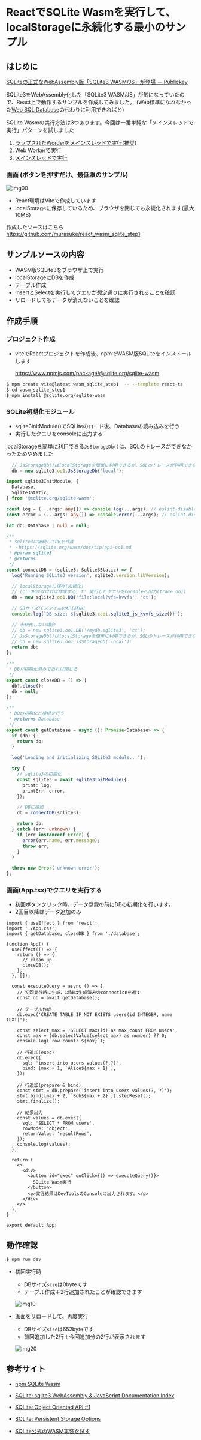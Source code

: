 # ReactでSQLite Wasmを実行して、localStorageに永続化する最小のサンプル

## はじめに

[SQLiteの正式なWebAssembly版「SQLite3 WASM/JS」が登場 － Publickey](https://www.publickey1.jp/blog/22/sqlitewebassemblysqlite3_wasmjs.html)

SQLite3をWebAssembly化した「SQLite3 WASM/JS」が気になっていたので、React上で動作するサンプルを作成してみました。
(Web標準になれなかった[Web SQL Database](https://www.w3.org/TR/webdatabase/)の代わりに利用できればと)

SQLite Wasmの実行方法は3つあります。今回は一番単純な「メインスレッドで実行」パターンを試しました

1. [ラップされたWorderをメインスレッドで実行(推奨)](https://www.npmjs.com/package/@sqlite.org/sqlite-wasm#in-a-wrapped-worker-with-opfs-if-available)
1. [Web Workerで実行](https://www.npmjs.com/package/@sqlite.org/sqlite-wasm#in-a-worker-with-opfs-if-available)
1. [メインスレッドで実行](https://www.npmjs.com/package/@sqlite.org/sqlite-wasm#in-the-main-thread-without-opfs)



### 画面 (ボタンを押すだけ、最低限のサンプル)

  ![img00](./img/img00.png)


* React環境はViteで作成しています
* localStorageに保存しているため、ブラウザを閉じても永続化されます(最大10MB)

作成したソースはこちら
https://github.com/murasuke/react_wasm_sqlite_step1

## サンプルソースの内容
* WASM版SQLite3をブラウザ上で実行
* localStorageにDBを作成
* テーブル作成
* InsertとSelectを実行してクエリが想定通りに実行されることを確認
* リロードしてもデータが消えないことを確認


## 作成手順

### プロジェクト作成
* viteでReactプロジェクトを作成後、npmでWASM版SQLiteをインストールします

  https://www.npmjs.com/package/@sqlite.org/sqlite-wasm

```bash
$ npm create vite@latest wasm_sqlite_step1  -- --template react-ts
$ cd wasm_sqlite_step1
$ npm install @sqlite.org/sqlite-wasm
```

### SQLite初期化モジュール

* sqlite3InitModule()でSQLiteのロード後、Databaseの読み込みを行う
* 実行したクエリをconsoleに出力する


localStorageを簡単に利用できる`JsStorageDb()`は、SQLのトレースができなかったためやめました

```typescript
  // JsStorageDb()はlocalStorageを簡単に利用できるが、SQLのトレースが利用できない
  db = new sqlite3.oo1.JsStorageDb('local');
```

```typescript:./src/database.ts
import sqlite3InitModule, {
  Database,
  Sqlite3Static,
} from '@sqlite.org/sqlite-wasm';

const log = (...args: any[]) => console.log(...args); // eslint-disable-line
const error = (...args: any[]) => console.error(...args); // eslint-disable-line

let db: Database | null = null;

/**
 * sqlite3に接続してDBを作成
 * ・https://sqlite.org/wasm/doc/tip/api-oo1.md
 * @param sqlite3
 * @returns
 */
const connectDB = (sqlite3: Sqlite3Static) => {
  log('Running SQLite3 version', sqlite3.version.libVersion);

  // localStorageに保存(永続化)
  // (c: DBがなければ作成する, t: 実行したクエリをConsoleへ出力(trace on))
  db = new sqlite3.oo1.DB('file:local?vfs=kvvfs', 'ct');

  // DBサイズ(CスタイルのAPI経由)
  console.log(`DB size: ${sqlite3.capi.sqlite3_js_kvvfs_size()}`);

  // 永続化しない場合
  // db = new sqlite3.oo1.DB('/mydb.sqlite3', 'ct');
  // JsStorageDb()はlocalStorageを簡単に利用できるが、SQLのトレースが利用できない
  // db = new sqlite3.oo1.JsStorageDb('local');
  return db;
};

/**
 * DBが初期化済みであれば閉じる
 */
export const closeDB = () => {
  db?.close();
  db = null;
};

/**
 * DBの初期化と接続を行う
 * @returns Database
 */
export const getDatabase = async (): Promise<Database> => {
  if (db) {
    return db;
  }

  log('Loading and initializing SQLite3 module...');

  try {
    // sqlite3の初期化
    const sqlite3 = await sqlite3InitModule({
      print: log,
      printErr: error,
    });

    // DBに接続
    db = connectDB(sqlite3);

    return db;
  } catch (err: unknown) {
    if (err instanceof Error) {
      error(err.name, err.message);
      throw err;
    }
  }

  throw new Error('unknown error');
};
```

### 画面(App.tsx)でクエリを実行する

* 初回ボタンクリック時、データ登録の前にDBの初期化を行います。
* 2回目以降はデータ追加のみ

```typescript:./src/App.tsx
import { useEffect } from 'react';
import './App.css';
import { getDatabase, closeDB } from './database';

function App() {
  useEffect(() => {
    return () => {
      // clean up
      closeDB();
    };
  }, []);

  const executeQuery = async () => {
    // 初回実行時に生成、以降は生成済みのconnectionを返す
    const db = await getDatabase();

    // テーブル作成
    db.exec('CREATE TABLE IF NOT EXISTS users(id INTEGER, name TEXT)');

    const select_max = 'SELECT max(id) as max_count FROM users';
    const max = (db.selectValue(select_max) as number) ?? 0;
    console.log(`row count: ${max}`);

    // 行追加(exec)
    db.exec({
      sql: 'insert into users values(?,?)',
      bind: [max + 1, `Alice${max + 1}`],
    });

    // 行追加(prepare & bind)
    const stmt = db.prepare('insert into users values(?, ?)');
    stmt.bind([max + 2, `Bob${max + 2}`]).stepReset();
    stmt.finalize();

    // 結果出力
    const values = db.exec({
      sql: 'SELECT * FROM users',
      rowMode: 'object',
      returnValue: 'resultRows',
    });
    console.log(values);
  };

  return (
    <>
      <div>
        <button id="exec" onClick={() => executeQuery()}>
          SQLite Wasm実行
        </button>
        <p>実行結果はDevToolsのConsoleに出力されます。</p>
      </div>
    </>
  );
}

export default App;
```


## 動作確認

```bash
$ npm run dev
```

* 初回実行時
  * DBサイズ`size`は0byteです
  * テーブル作成＋2行追加されたことが確認できます

  ![img10](./img/img10.png)

* 画面をリロードして、再度実行
  * DBサイズ`size`は652byteです
  * 前回追加した2行＋今回追加分の2行が表示されます

  ![img20](./img/img20.png)


## 参考サイト

* [npm SQLite Wasm](https://www.npmjs.com/package/@sqlite.org/sqlite-wasm)

* [SQLite: sqlite3 WebAssembly & JavaScript Documentation Index](https://sqlite.org/wasm/doc/trunk/index.md)

* [SQLite: Object Oriented API #1](https://sqlite.org/wasm/doc/tip/api-oo1.md)

* [SQLite: Persistent Storage Options](https://sqlite.org/wasm/doc/trunk/persistence.md)

* [SQLite公式のWASM実装を試す](https://leaysgur.github.io/posts/2022/12/02/134526/)

